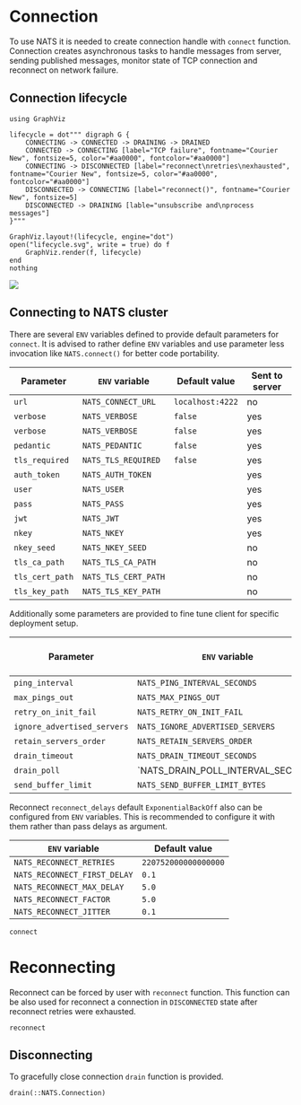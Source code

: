 
# Connection

To use NATS it is needed to create connection handle with `connect` function. Connection creates asynchronous tasks to handle messages from server, sending published messages, monitor state of TCP connection and reconnect on network failure.

## Connection lifecycle

```@eval
using GraphViz

lifecycle = dot""" digraph G {
    CONNECTING -> CONNECTED -> DRAINING -> DRAINED
    CONNECTED -> CONNECTING [label="TCP failure", fontname="Courier New", fontsize=5, color="#aa0000", fontcolor="#aa0000"]
    CONNECTING -> DISCONNECTED [label="reconnect\nretries\nexhausted", fontname="Courier New", fontsize=5, color="#aa0000", fontcolor="#aa0000"]
    DISCONNECTED -> CONNECTING [label="reconnect()", fontname="Courier New", fontsize=5]
    DISCONNECTED -> DRAINING [lable="unsubscribe and\nprocess messages"]
}"""

GraphViz.layout!(lifecycle, engine="dot")
open("lifecycle.svg", write = true) do f
    GraphViz.render(f, lifecycle)
end
nothing
```
![](lifecycle.svg)


## Connecting to NATS cluster

There are several `ENV` variables defined to provide default parameters for `connect`. It is advised to rather define `ENV` variables and use parameter less invocation like `NATS.connect()` for better code portability.

| Parameter          | `ENV` variable          |  Default value   | Sent to server |
|--------------------|-------------------------|------------------|-----------------|
| `url`              | `NATS_CONNECT_URL`      | `localhost:4222` | no
| `verbose`          | `NATS_VERBOSE`          | `false`          | yes
| `verbose`          | `NATS_VERBOSE`          | `false`          | yes
| `pedantic`         | `NATS_PEDANTIC`         | `false`          | yes
| `tls_required`     | `NATS_TLS_REQUIRED`     | `false`          | yes
| `auth_token`       | `NATS_AUTH_TOKEN`       |                  | yes
| `user`             | `NATS_USER`             |                  | yes
| `pass`             | `NATS_PASS`             |                  | yes
| `jwt`              | `NATS_JWT`              |                  | yes
| `nkey`             | `NATS_NKEY`             |                  | yes
| `nkey_seed`        | `NATS_NKEY_SEED`        |                  | no
| `tls_ca_path`      | `NATS_TLS_CA_PATH`      |                  | no
| `tls_cert_path`    | `NATS_TLS_CERT_PATH`    |                  | no
| `tls_key_path`     | `NATS_TLS_KEY_PATH`     |                  | no

Additionally some parameters are provided to fine tune client for specific deployment setup.

| Parameter                   | `ENV` variable                      |  Default value   | Sent to server |
|-----------------------------|-------------------------------------|------------------|-----------------|
| `ping_interval`             | `NATS_PING_INTERVAL_SECONDS`        | `120`            | no
| `max_pings_out`             | `NATS_MAX_PINGS_OUT`                | `2`              | no
| `retry_on_init_fail`        | `NATS_RETRY_ON_INIT_FAIL`           | `false`          | no
| `ignore_advertised_servers` | `NATS_IGNORE_ADVERTISED_SERVERS`    | `false`          | no
| `retain_servers_order`      | `NATS_RETAIN_SERVERS_ORDER `        | `false`          | no
| `drain_timeout`             | `NATS_DRAIN_TIMEOUT_SECONDS`        | `5.0`            | no
| `drain_poll`                | `NATS_DRAIN_POLL_INTERVAL_SECONDS   | `0.2`            | no
| `send_buffer_limit`         | `NATS_SEND_BUFFER_LIMIT_BYTES`      | `2097152`        | no

Reconnect `reconnect_delays` default `ExponentialBackOff` also can be configured from `ENV` variables. This is recommended to configure it with them rather than pass delays as argument.

| `ENV` variable                  |  Default value       |
|---------------------------------|----------------------|
| `NATS_RECONNECT_RETRIES`        | `220752000000000000` |
| `NATS_RECONNECT_FIRST_DELAY`    | `0.1`             |
| `NATS_RECONNECT_MAX_DELAY`      | `5.0`                |
| `NATS_RECONNECT_FACTOR`         | `5.0`                |
| `NATS_RECONNECT_JITTER`         | `0.1`                |

```@docs
connect
```

# Reconnecting

Reconnect can be forced by user with `reconnect` function. This function can be also used
for reconnect a connection in `DISCONNECTED` state after reconnect retries were exhausted.

```@docs
reconnect
```

## Disconnecting

To gracefully close connection `drain` function is provided.

```@docs
drain(::NATS.Connection)
```
